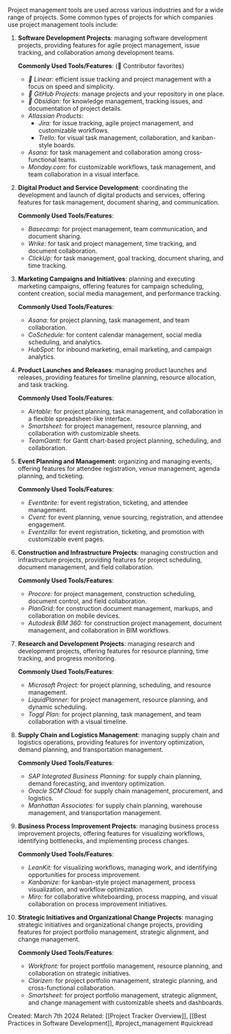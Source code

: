 Project management tools are used across various industries and for a wide range of projects. Some common types of projects for which companies use project management tools include:

1. **Software Development Projects**: managing software development projects, providing features for agile project management, issue tracking, and collaboration among development teams.
	 
	**Commonly Used Tools/Features**: (🌟 Contributor favorites)
	- *🌟 Linear:* efficient issue tracking and project management with a focus on speed and simplicity.
	- *🌟 GitHub Projects:* manage projects and your repository in one place.
	- *🌟 Obsidian:* for knowledge management, tracking issues, and documentation of project details.
	- *Atlassian Products:* 
		- *Jira:* for issue tracking, agile project management, and customizable workflows.
		- *Trello:* for visual task management, collaboration, and kanban-style boards. 
	- *Asana:* for task management and collaboration among cross-functional teams.
	- _Monday.com:_ for customizable workflows, task management, and team collaboration in a visual interface.
	
2. **Digital Product and Service Development**: coordinating the development and launch of digital products and services, offering features for task management, document sharing, and communication.
    
    **Commonly Used Tools/Features**:
    
    - _Basecamp:_ for project management, team communication, and document sharing.
    - _Wrike:_ for task and project management, time tracking, and document collaboration.
    - _ClickUp:_ for task management, goal tracking, document sharing, and time tracking.
	
3. **Marketing Campaigns and Initiatives**: planning and executing marketing campaigns, offering features for campaign scheduling, content creation, social media management, and performance tracking.
    
    **Commonly Used Tools/Features**:
    
    - _Asana:_ for project planning, task management, and team collaboration.
    - _CoSchedule:_ for content calendar management, social media scheduling, and analytics.
    - _HubSpot:_ for inbound marketing, email marketing, and campaign analytics.
	
4. **Product Launches and Releases**: managing product launches and releases, providing features for timeline planning, resource allocation, and task tracking.
    
    **Commonly Used Tools/Features**:
    
    - _Airtable:_ for project planning, task management, and collaboration in a flexible spreadsheet-like interface.
    - _Smartsheet:_ for project management, resource planning, and collaboration with customizable sheets.
    - _TeamGantt:_ for Gantt chart-based project planning, scheduling, and collaboration.
	
5. **Event Planning and Management**: organizing and managing events, offering features for attendee registration, venue management, agenda planning, and ticketing.
    
    **Commonly Used Tools/Features**:
    
    - _Eventbrite:_ for event registration, ticketing, and attendee management.
    - _Cvent:_ for event planning, venue sourcing, registration, and attendee engagement.
    - _Eventzilla:_ for event registration, ticketing, and promotion with customizable event pages.
     
6. **Construction and Infrastructure Projects**: managing construction and infrastructure projects, providing features for project scheduling, document management, and field collaboration.
    
    **Commonly Used Tools/Features**:
    
    - _Procore:_ for project management, construction scheduling, document control, and field collaboration.
    - _PlanGrid:_ for construction document management, markups, and collaboration on mobile devices.
    - _Autodesk BIM 360:_ for construction project management, document management, and collaboration in BIM workflows.
	
7. **Research and Development Projects**: managing research and development projects, offering features for resource planning, time tracking, and progress monitoring.
    
    **Commonly Used Tools/Features**:
    
    - _Microsoft Project:_ for project planning, scheduling, and resource management.
    - _LiquidPlanner:_ for project management, resource planning, and dynamic scheduling.
    - _Toggl Plan:_ for project planning, task management, and team collaboration with a visual timeline.
	
8. **Supply Chain and Logistics Management**: managing supply chain and logistics operations, providing features for inventory optimization, demand planning, and transportation management.
    
    **Commonly Used Tools/Features**:
    
    - _SAP Integrated Business Planning:_ for supply chain planning, demand forecasting, and inventory optimization.
    - _Oracle SCM Cloud:_ for supply chain management, procurement, and logistics.
    - _Manhattan Associates:_ for supply chain planning, warehouse management, and transportation management.
	
9. **Business Process Improvement Projects**: managing business process improvement projects, offering features for visualizing workflows, identifying bottlenecks, and implementing process changes.
    
    **Commonly Used Tools/Features**:
    
    - _LeanKit:_ for visualizing workflows, managing work, and identifying opportunities for process improvement.
    - _Kanbanize:_ for kanban-style project management, process visualization, and workflow optimization.
    - _Miro:_ for collaborative whiteboarding, process mapping, and visual collaboration on process improvement initiatives.
	
10. **Strategic Initiatives and Organizational Change Projects**: managing strategic initiatives and organizational change projects, providing features for project portfolio management, strategic alignment, and change management.
    
    **Commonly Used Tools/Features**:
    
    - _Workfront:_ for project portfolio management, resource planning, and collaboration on strategic initiatives.
    - _Clarizen:_ for project portfolio management, strategic planning, and cross-functional collaboration.
    - _Smartsheet:_ for project portfolio management, strategic alignment, and change management with customizable sheets and dashboards.


Created: March 7th 2024
Related: [[Project Tracker Overview]], [[Best Practices in Software Development]], #project_management #quickread 